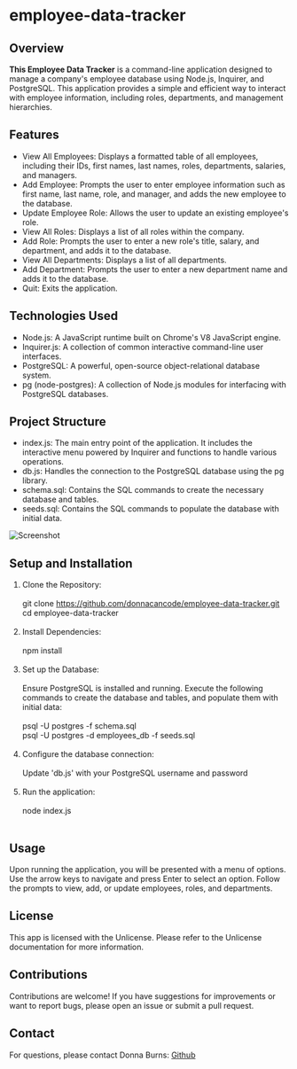 # employee-data-tracker

## Overview

**This Employee Data Tracker** is a command-line application designed to manage a company's employee database using Node.js, Inquirer, and PostgreSQL. This application provides a simple and efficient way to interact with employee information, including roles, departments, and management hierarchies.

## Features

- View All Employees: Displays a formatted table of all employees, including their IDs, first names, last names, roles, departments, salaries, and managers.
- Add Employee: Prompts the user to enter employee information such as first name, last name, role, and manager, and adds the new employee to the database.
- Update Employee Role: Allows the user to update an existing employee's role.
- View All Roles: Displays a list of all roles within the company.
- Add Role: Prompts the user to enter a new role's title, salary, and department, and adds it to the database.
- View All Departments: Displays a list of all departments.
- Add Department: Prompts the user to enter a new department name and adds it to the database.
- Quit: Exits the application.

## Technologies Used

- Node.js: A JavaScript runtime built on Chrome's V8 JavaScript engine.
- Inquirer.js: A collection of common interactive command-line user interfaces.
- PostgreSQL: A powerful, open-source object-relational database system.
- pg (node-postgres): A collection of Node.js modules for interfacing with PostgreSQL databases.

## Project Structure

- index.js: The main entry point of the application. It includes the interactive menu powered by Inquirer and functions to handle various operations.
- db.js: Handles the connection to the PostgreSQL database using the pg library.
- schema.sql: Contains the SQL commands to create the necessary database and tables.
- seeds.sql: Contains the SQL commands to populate the database with initial data.

![Screenshot](./Develop/public/assets/images/2024-06-28.png)

## Setup and Installation

1. Clone the Repository:<br><br>
   git clone https://github.com/donnacancode/employee-data-tracker.git<br>
   cd employee-data-tracker<br><br>
2. Install Dependencies:<br><br>
   npm install<br><br>
3. Set up the Database:<br><br>
   Ensure PostgreSQL is installed and running. Execute the following commands to create the database and tables, and populate them with initial data:<br><br>
   psql -U postgres -f schema.sql<br>
   psql -U postgres -d employees_db -f seeds.sql<br><br>
4. Configure the database connection:<br><br>
   Update 'db.js' with your PostgreSQL username and password<br><br>
5. Run the application:<br><br>
   node index.js<br><br>

## Usage

Upon running the application, you will be presented with a menu of options. Use the arrow keys to navigate and press Enter to select an option. Follow the prompts to view, add, or update employees, roles, and departments.

## License

This app is licensed with the Unlicense. Please refer to the Unlicense documentation for more information.

## Contributions

Contributions are welcome! If you have suggestions for improvements or want to report bugs, please open an issue or submit a pull request.

## Contact

For questions, please contact Donna Burns: [Github](https://github.com/donnacancode)
